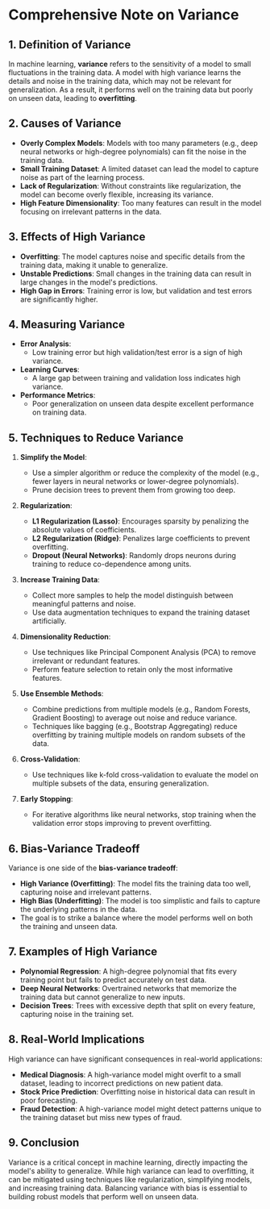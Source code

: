 # **Comprehensive Note on Variance**

## **1. Definition of Variance**

In machine learning, **variance** refers to the sensitivity of a model to small fluctuations in the training data. A model with high variance learns the details and noise in the training data, which may not be relevant for generalization. As a result, it performs well on the training data but poorly on unseen data, leading to **overfitting**.

## **2. Causes of Variance**

- **Overly Complex Models**: Models with too many parameters (e.g., deep neural networks or high-degree polynomials) can fit the noise in the training data.
- **Small Training Dataset**: A limited dataset can lead the model to capture noise as part of the learning process.
- **Lack of Regularization**: Without constraints like regularization, the model can become overly flexible, increasing its variance.
- **High Feature Dimensionality**: Too many features can result in the model focusing on irrelevant patterns in the data.

## **3. Effects of High Variance**

- **Overfitting**: The model captures noise and specific details from the training data, making it unable to generalize.
- **Unstable Predictions**: Small changes in the training data can result in large changes in the model's predictions.
- **High Gap in Errors**: Training error is low, but validation and test errors are significantly higher.

## **4. Measuring Variance**

- **Error Analysis**:
    - Low training error but high validation/test error is a sign of high variance.
- **Learning Curves**:
    - A large gap between training and validation loss indicates high variance.
- **Performance Metrics**:
    - Poor generalization on unseen data despite excellent performance on training data.

## **5. Techniques to Reduce Variance**

1. **Simplify the Model**:
    - Use a simpler algorithm or reduce the complexity of the model (e.g., fewer layers in neural networks or lower-degree polynomials).
    - Prune decision trees to prevent them from growing too deep.

2. **Regularization**:
    - **L1 Regularization (Lasso)**: Encourages sparsity by penalizing the absolute values of coefficients.
    - **L2 Regularization (Ridge)**: Penalizes large coefficients to prevent overfitting.
    - **Dropout (Neural Networks)**: Randomly drops neurons during training to reduce co-dependence among units.

3. **Increase Training Data**:
    - Collect more samples to help the model distinguish between meaningful patterns and noise.
    - Use data augmentation techniques to expand the training dataset artificially.

4. **Dimensionality Reduction**:
    - Use techniques like Principal Component Analysis (PCA) to remove irrelevant or redundant features.
    - Perform feature selection to retain only the most informative features.

5. **Use Ensemble Methods**:
    - Combine predictions from multiple models (e.g., Random Forests, Gradient Boosting) to average out noise and reduce variance.
    - Techniques like bagging (e.g., Bootstrap Aggregating) reduce overfitting by training multiple models on random subsets of the data.

6. **Cross-Validation**:
    - Use techniques like k-fold cross-validation to evaluate the model on multiple subsets of the data, ensuring generalization.

7. **Early Stopping**:
    - For iterative algorithms like neural networks, stop training when the validation error stops improving to prevent overfitting.

## **6. Bias-Variance Tradeoff**

Variance is one side of the **bias-variance tradeoff**:

- **High Variance (Overfitting)**: The model fits the training data too well, capturing noise and irrelevant patterns.
- **High Bias (Underfitting)**: The model is too simplistic and fails to capture the underlying patterns in the data.
- The goal is to strike a balance where the model performs well on both the training and unseen data.

## **7. Examples of High Variance**

- **Polynomial Regression**: A high-degree polynomial that fits every training point but fails to predict accurately on test data.
- **Deep Neural Networks**: Overtrained networks that memorize the training data but cannot generalize to new inputs.
- **Decision Trees**: Trees with excessive depth that split on every feature, capturing noise in the training set.

## **8. Real-World Implications**

High variance can have significant consequences in real-world applications:

- **Medical Diagnosis**: A high-variance model might overfit to a small dataset, leading to incorrect predictions on new patient data.
- **Stock Price Prediction**: Overfitting noise in historical data can result in poor forecasting.
- **Fraud Detection**: A high-variance model might detect patterns unique to the training dataset but miss new types of fraud.

## **9. Conclusion**

Variance is a critical concept in machine learning, directly impacting the model's ability to generalize. While high variance can lead to overfitting, it can be mitigated using techniques like regularization, simplifying models, and increasing training data. Balancing variance with bias is essential to building robust models that perform well on unseen data.
